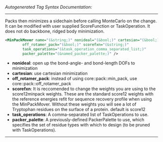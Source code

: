 <!-- THIS IS AN AUTOGENERATED FILE: Don't edit it directly, instead change the schema definition in the code itself. -->

_Autogenerated Tag Syntax Documentation:_

---
Packs then minimizes a sidechain before calling MonteCarlo on the change. It can be modified with user supplied ScoreFunction or TaskOperation. It does not do backbone, ridged body minimization.

```xml
<MinPackMover name="(&string;)" nonideal="(&bool;)" cartesian="(&bool;)"
        off_rotamer_pack="(&bool;)" scorefxn="(&string;)"
        task_operations="(&task_operation_comma_separated_list;)"
        packer_palette="(&named_packer_palette;)" />
```

-   **nonideal**: open up the bond-angle- and bond-length DOFs to minimization
-   **cartesian**: use cartesian minimization
-   **off_rotamer_pack**: instead of using core::pack::min_pack, use core::pack::off_rotamer_pack
-   **scorefxn**: It is reccomended to change the weights you are using to the score12minpack weights. These are the standard score12 weights with the reference energies refit for sequence recovery profile when using the MinPackMover. Without these weights you will see a lot of Tryptophan residues on the surface of a protein. default is score12
-   **task_operations**: A comma-separated list of TaskOperations to use.
-   **packer_palette**: A previously-defined PackerPalette to use, which specifies the set of residue types with which to design (to be pruned with TaskOperations).

---
